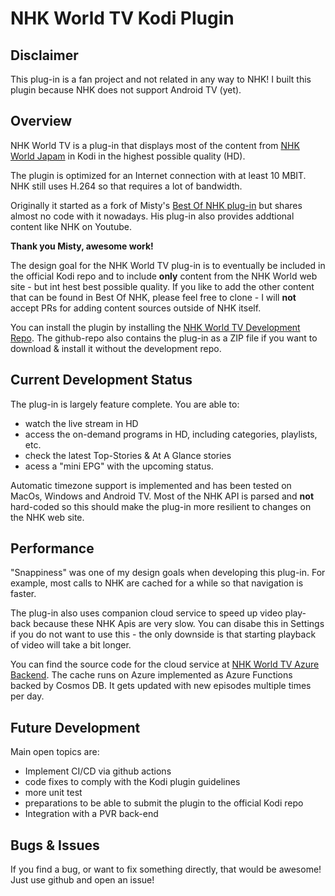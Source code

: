 # NHK World TV Kodi Plugin

## Disclaimer

This plug-in is a fan project and not related in any way to NHK! I built this plugin because NHK does not support Android TV (yet).

## Overview

NHK World TV is a plug-in that displays most of the content from [NHK World Japam](https://www3.nhk.or.jp/nhkworld/en/live/) in Kodi in the highest possible quality (HD).

The plugin is optimized for an Internet connection with at least 10 MBIT. NHK still uses H.264 so that requires a lot of bandwidth.

Originally it started as a fork of Misty's [Best Of NHK plug-in](https://forum.kodi.tv/showthread.php?tid=196657) but shares almost no code with it nowadays.  His plug-in also provides addtional content like NHK on Youtube.

**Thank you Misty, awesome work!**

The design goal for the NHK World TV plug-in is to eventually be included in the official Kodi repo and to include **only** content from the NHK World web site - but int hest best possible quality. If you like to add the other content that can be found in Best Of NHK, please feel free to clone - I will **not** accept PRs for adding content sources outside of NHK itself.

You can install the plugin by installing the [NHK World TV Development Repo](https://github.com/sbroenne/kodirepo/tree/master/repository.sbroenne). The github-repo also contains the plug-in as a ZIP file if you want to download & install it without the development repo.

## Current Development Status

The plug-in is largely feature complete. You are able to:

- watch the live stream in HD
- access the on-demand programs in HD, including categories, playlists, etc.
- check the latest Top-Stories & At A Glance stories
- acess a "mini EPG" with the upcoming status.

Automatic timezone support is implemented and has been tested on MacOs, Windows and Android TV. Most of the NHK API is parsed and **not** hard-coded so this should make the plug-in more resilient to changes on the NHK web site.

## Performance

"Snappiness" was one of my design goals when developing this plug-in. For example, most calls to NHK are cached for a while so that navigation is faster.

The plug-in also uses companion cloud service to speed up video play-back because these NHK Apis are very slow. You can disabe this in Settings if you do not want to use this - the only downside is that starting playback of video will take a bit longer.

You can find the source code for the cloud service at [NHK World TV Azure Backend](https://github.com/sbroenne/nhkworldtv-backend). The cache runs on Azure implemented as Azure Functions backed by Cosmos DB. It gets updated with new episodes multiple times per day.

## Future Development

Main open topics are:

- Implement CI/CD via github actions
- code fixes to comply with the Kodi plugin guidelines
- more unit test
- preparations to be able to submit the plugin to the official Kodi repo
- Integration with a PVR back-end

## Bugs & Issues

If you find a bug, or want to fix something directly, that would be awesome! Just use github and open an issue!
